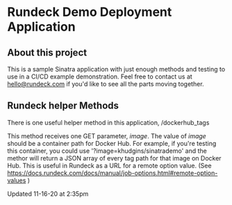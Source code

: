 # Rundeck Demo Deployment Application

## About this project

This is a sample Sinatra application with just enough methods and testing to use in a CI/CD example demonstration. Feel free to contact us at hello@rundeck.com if you'd like to see all the parts moving together.

## Rundeck helper Methods

There is one useful helper method in this application, /dockerhub_tags

This method receives one GET parameter, *image*. The value of *image* should be a container path for Docker Hub. For example, if you're testing this container, you could use '?image=khudgins/sinatrademo' and the methor will return a JSON array of every tag path for that image on Docker Hub. This is useful in Rundeck as a URL for a remote option value. (See https://docs.rundeck.com/docs/manual/job-options.html#remote-option-values )


Updated 11-16-20 at 2:35pm

